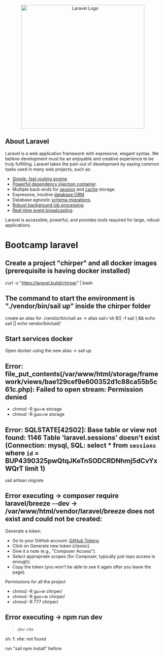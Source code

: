 <p align="center"><a href="https://laravel.com" target="_blank"><img src="https://raw.githubusercontent.com/laravel/art/master/logo-lockup/5%20SVG/2%20CMYK/1%20Full%20Color/laravel-logolockup-cmyk-red.svg" width="400" alt="Laravel Logo"></a></p>

## About Laravel

Laravel is a web application framework with expressive, elegant syntax. We believe development must be an enjoyable and creative experience to be truly fulfilling. Laravel takes the pain out of development by easing common tasks used in many web projects, such as:

- [Simple, fast routing engine](https://laravel.com/docs/routing).
- [Powerful dependency injection container](https://laravel.com/docs/container).
- Multiple back-ends for [session](https://laravel.com/docs/session) and [cache](https://laravel.com/docs/cache) storage.
- Expressive, intuitive [database ORM](https://laravel.com/docs/eloquent).
- Database agnostic [schema migrations](https://laravel.com/docs/migrations).
- [Robust background job processing](https://laravel.com/docs/queues).
- [Real-time event broadcasting](https://laravel.com/docs/broadcasting).

Laravel is accessible, powerful, and provides tools required for large, robust applications.

# Bootcamp laravel

## Create a project "chirper" and all docker images (prerequisite is having docker installed)
curl -s "https://laravel.build/chirper" | bash

## The command to start the environment is "./vendor/bin/sail up" inside the chirper folder
create an alias for ./vendor/bin/sail as ->  alias sail='sh $([ -f sail ] && echo sail || echo vendor/bin/sail)'

## Start services docker
Open docker using the new alias -> sail up

## Error: file_put_contents(/var/www/html/storage/framework/views/bae129cef9e600352d1c88ca55b5c61c.php): Failed to open stream: Permission denied
- chmod -R gu+w storage
- chmod -R guo+w storage

## Error: SQLSTATE[42S02]: Base table or view not found: 1146 Table 'laravel.sessions' doesn't exist (Connection: mysql, SQL: select * from `sessions` where `id` = BUP4390325pwQtqJKeTnSODCRDNhmj5dCvYxWQrT limit 1)
sail artisan migrate

## Error executing -> composer require laravel/breeze --dev ->  /var/www/html/vendor/laravel/breeze does not exist and could not be created:  

Generate a token:
- Go to your GitHub account: [GitHub Tokens](https://github.com/settings/tokens)
- Click on Generate new token (classic).
- Give it a note (e.g., "Composer Access").
- Select appropriate scopes (for Composer, typically just repo access is enough).
- Copy the token (you won't be able to see it again after you leave the page).

Permissions for all the project
- chmod -R gu+w chirper/
- chmod -R guo+w chirper/
- chmod -R 777 chirper/

## Error executing -> npm run dev 

> dev
> vite

sh: 1: vite: not found

run "sail npm install" before
